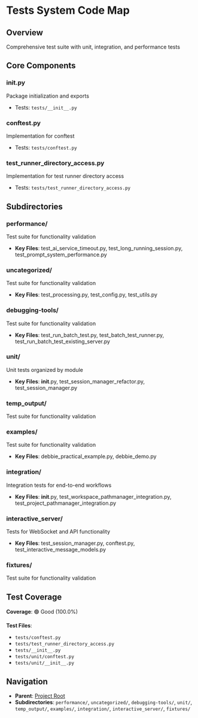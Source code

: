 # Tests System Code Map

## Overview
Comprehensive test suite with unit, integration, and performance tests

## Core Components

### __init__.py
Package initialization and exports
- Tests: `tests/__init__.py`

### conftest.py
Implementation for conftest
- Tests: `tests/conftest.py`

### test_runner_directory_access.py
Implementation for test runner directory access
- Tests: `tests/test_runner_directory_access.py`

## Subdirectories

### performance/
Test suite for functionality validation
- **Key Files**: test_ai_service_timeout.py, test_long_running_session.py, test_prompt_system_performance.py

### uncategorized/
Test suite for functionality validation
- **Key Files**: test_processing.py, test_config.py, test_utils.py

### debugging-tools/
Test suite for functionality validation
- **Key Files**: test_run_batch_test.py, test_batch_test_runner.py, test_run_batch_test_existing_server.py

### unit/
Unit tests organized by module
- **Key Files**: __init__.py, test_session_manager_refactor.py, test_session_manager.py

### temp_output/
Test suite for functionality validation

### examples/
Test suite for functionality validation
- **Key Files**: debbie_practical_example.py, debbie_demo.py

### integration/
Integration tests for end-to-end workflows
- **Key Files**: __init__.py, test_workspace_pathmanager_integration.py, test_project_pathmanager_integration.py

### interactive_server/
Tests for WebSocket and API functionality
- **Key Files**: test_session_manager.py, conftest.py, test_interactive_message_models.py

### fixtures/
Test suite for functionality validation

## Test Coverage
**Coverage**: 🟢 Good (100.0%)

**Test Files**:
- `tests/conftest.py`
- `tests/test_runner_directory_access.py`
- `tests/__init__.py`
- `tests/unit/conftest.py`
- `tests/unit/__init__.py`

## Navigation
- **Parent**: [Project Root](../../CODE_MAP.md)
- **Subdirectories**: `performance/`, `uncategorized/`, `debugging-tools/`, `unit/`, `temp_output/`, `examples/`, `integration/`, `interactive_server/`, `fixtures/`
